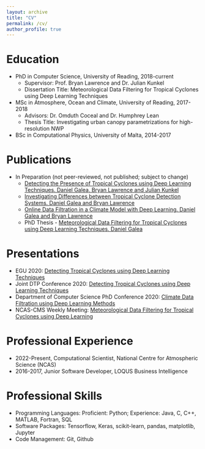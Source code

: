 ```yaml
---
layout: archive
title: "CV"
permalink: /cv/
author_profile: true
---
```


Education
======
* PhD in Computer Science, University of Reading, 2018-current
    * Supervisor: Prof. Bryan Lawrence and Dr. Julian Kunkel
    * Dissertation Title: Meteorological Data Filtering for Tropical Cyclones using Deep Learning Techniques
* MSc in Atmosphere, Ocean and Climate, University of Reading, 2017-2018
    * Advisors: Dr. Omduth Coceal and Dr. Humphrey Lean
    * Thesis Title: Investigating urban canopy parametrizations for high-resolution NWP
* BSc in Computational Physics, University of Malta, 2014-2017

Publications
======
* In Preparation (not peer-reviewed, not published; subject to change)
    * [Detecting the Presence of Tropical Cyclones using Deep Learning Techniques. Daniel Galea, Bryan Lawrence and Julian Kunkel](../../assets/papers/paper1.pdf)
    * [Investigating Differences between Tropical Cyclone Detection Systems. Daniel Galea and Bryan Lawrence](../../assets/papers/paper2.pdf)
    * [Online Data Filtration in a Climate Model with Deep Learning. Daniel Galea and Bryan Lawrence](../../assets/papers/paper3.pdf)
	* PhD Thesis - [Meteorological Data Filtering for Tropical Cyclones using  Deep Learning Techniques. Daniel Galea](../../assets/papers/thesis.pdf)
    
Presentations
======
* EGU 2020: [Detecting Tropical Cyclones using Deep Learning Techniques](../../assets/presentations/egu2020poster.pdf)
* Joint DTP Conference 2020: [Detecting Tropical Cyclones using Deep Learning Techniques](../../assets/presentations/dtp2020.pdf) 
* Department of Computer Science PhD Conference 2020: [Climate Data Filtration using Deep Learning Methods](../../assets/presentations/cs_pres.pdf) 
* NCAS-CMS Weekly Meeting: [Meteorological Data Filtering for Tropical Cyclones using Deep Learning](../../assets/presentations/CMS_short.pdf)
    
Professional Experience
======
* 2022-Present, Computational Scientist, National Centre for Atmospheric Science (NCAS)
* 2016-2017, Junior Software Developer, LOQUS Business Intelligence

Professional Skills
===================
* Programming Languages: Proficient: Python; Experience: Java, C, C++, MATLAB, Fortran, SQL
* Software Packages: Tensorflow, Keras, scikit-learn, pandas, matplotlib, Jupyter
* Code Management: Git, Github
